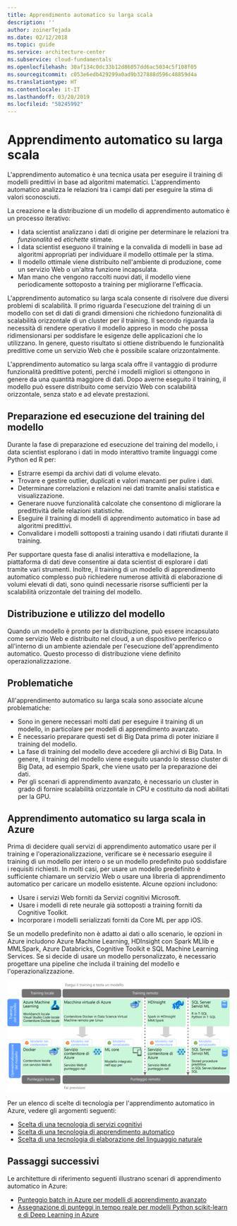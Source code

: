 ```yaml
---
title: Apprendimento automatico su larga scala
description: ''
author: zoinerTejada
ms.date: 02/12/2018
ms.topic: guide
ms.service: architecture-center
ms.subservice: cloud-fundamentals
ms.openlocfilehash: 30af134c0dc33b12d86057dd6ac5034c5f108f05
ms.sourcegitcommit: c053e6edb429299a0ad9b327888d596c48859d4a
ms.translationtype: HT
ms.contentlocale: it-IT
ms.lasthandoff: 03/20/2019
ms.locfileid: "58245992"
---
```

# <a name="machine-learning-at-scale"></a>Apprendimento automatico su larga scala

L'apprendimento automatico è una tecnica usata per eseguire il training di modelli predittivi in base ad algoritmi matematici. L'apprendimento automatico analizza le relazioni tra i campi dati per eseguire la stima di valori sconosciuti.

La creazione e la distribuzione di un modello di apprendimento automatico è un processo iterativo:

- I data scientist analizzano i dati di origine per determinare le relazioni tra *funzionalità* ed *etichette* stimate.
- I data scientist eseguono il training e la convalida di modelli in base ad algoritmi appropriati per individuare il modello ottimale per la stima.
- Il modello ottimale viene distribuito nell'ambiente di produzione, come un servizio Web o un'altra funzione incapsulata.
- Man mano che vengono raccolti nuovi dati, il modello viene periodicamente sottoposto a training per migliorarne l'efficacia.

L'apprendimento automatico su larga scala consente di risolvere due diversi problemi di scalabilità. Il primo riguarda l'esecuzione del training di un modello con set di dati di grandi dimensioni che richiedono funzionalità di scalabilità orizzontale di un cluster per il training. Il secondo riguarda la necessità di rendere operativo il modello appreso in modo che possa ridimensionarsi per soddisfare le esigenze delle applicazioni che lo utilizzano. In genere, questo risultato si ottiene distribuendo le funzionalità predittive come un servizio Web che è possibile scalare orizzontalmente.

L'apprendimento automatico su larga scala offre il vantaggio di produrre funzionalità predittive potenti, perché i modelli migliori si ottengono in genere da una quantità maggiore di dati. Dopo averne eseguito il training, il modello può essere distribuito come servizio Web con scalabilità orizzontale, senza stato e ad elevate prestazioni.

## <a name="model-preparation-and-training"></a>Preparazione ed esecuzione del training del modello

Durante la fase di preparazione ed esecuzione del training del modello, i data scientist esplorano i dati in modo interattivo tramite linguaggi come Python ed R per:

- Estrarre esempi da archivi dati di volume elevato.
- Trovare e gestire outlier, duplicati e valori mancanti per pulire i dati.
- Determinare correlazioni e relazioni nei dati tramite analisi statistica e visualizzazione.
- Generare nuove funzionalità calcolate che consentono di migliorare la predittività delle relazioni statistiche.
- Eseguire il training di modelli di apprendimento automatico in base ad algoritmi predittivi.
- Convalidare i modelli sottoposti a training usando i dati rifiutati durante il training.

Per supportare questa fase di analisi interattiva e modellazione, la piattaforma di dati deve consentire ai data scientist di esplorare i dati tramite vari strumenti. Inoltre, il training di un modello di apprendimento automatico complesso può richiedere numerose attività di elaborazione di volumi elevati di dati, sono quindi necessarie risorse sufficienti per la scalabilità orizzontale del training del modello.

## <a name="model-deployment-and-consumption"></a>Distribuzione e utilizzo del modello

Quando un modello è pronto per la distribuzione, può essere incapsulato come servizio Web e distribuito nel cloud, a un dispositivo periferico o all'interno di un ambiente aziendale per l'esecuzione dell'apprendimento automatico. Questo processo di distribuzione viene definito operazionalizzazione.

## <a name="challenges"></a>Problematiche

All'apprendimento automatico su larga scala sono associate alcune problematiche:

- Sono in genere necessari molti dati per eseguire il training di un modello, in particolare per modelli di apprendimento avanzato.
- È necessario preparare questi set di Big Data prima di poter iniziare il training del modello.
- La fase di training del modello deve accedere gli archivi di Big Data. In genere, il training del modello viene eseguito usando lo stesso cluster di Big Data, ad esempio Spark, che viene usato per la preparazione dei dati.
- Per gli scenari di apprendimento avanzato, è necessario un cluster in grado di fornire scalabilità orizzontale in CPU e costituito da nodi abilitati per la GPU.

## <a name="machine-learning-at-scale-in-azure"></a>Apprendimento automatico su larga scala in Azure

Prima di decidere quali servizi di apprendimento automatico usare per il training e l'operazionalizzazione, verificare se è necessario eseguire il training di un modello per intero o se un modello predefinito può soddisfare i requisiti richiesti. In molti casi, per usare un modello predefinito è sufficiente chiamare un servizio Web o usare una libreria di apprendimento automatico per caricare un modello esistente. Alcune opzioni includono:

- Usare i servizi Web forniti da Servizi cognitivi Microsoft.
- Usare i modelli di rete neurale già sottoposti a training forniti da Cognitive Toolkit.
- Incorporare i modelli serializzati forniti da Core ML per app iOS.

Se un modello predefinito non è adatto ai dati o allo scenario, le opzioni in Azure includono Azure Machine Learning, HDInsight con Spark MLlib e MMLSpark, Azure Databricks, Cognitive Toolkit e SQL Machine Learning Services. Se si decide di usare un modello personalizzato, è necessario progettare una pipeline che includa il training del modello e l'operazionalizzazione.

![Opzioni di modelli in Azure](./images/machine-learning-model-training-and-deployment.png)

Per un elenco di scelte di tecnologia per l'apprendimento automatico in Azure, vedere gli argomenti seguenti:

- [Scelta di una tecnologia di servizi cognitivi](../technology-choices/cognitive-services.md)
- [Scelta di una tecnologia di apprendimento automatico](../technology-choices/data-science-and-machine-learning.md)
- [Scelta di una tecnologia di elaborazione del linguaggio naturale](../technology-choices/natural-language-processing.md)

## <a name="next-steps"></a>Passaggi successivi

Le architetture di riferimento seguenti illustrano scenari di apprendimento automatico in Azure:

- [Punteggio batch in Azure per modelli di apprendimento avanzato](../../reference-architectures/ai/batch-scoring-deep-learning.md)
- [Assegnazione di punteggi in tempo reale per modelli Python scikit-learn e di Deep Learning in Azure](../../reference-architectures/ai/realtime-scoring-python.md)